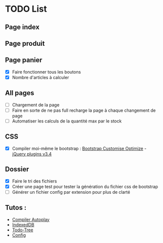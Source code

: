 # TODO List

## Page index

## Page produit

## Page panier
  - [x] Faire fonctionner tous les boutons
  - [x] Nombre d'articles à calculer 

## All pages
  - [ ] Chargement de la page
  - [ ] Faire en sorte de ne pas full recharge la page à chaque changement de page
  - [ ] Automatiser les calculs de la quantité max par le stock

## CSS
  - [x] Compiler moi-même le bootstrap : [Bootstrap Customise Optimize](https://getbootstrap.com/docs/5.0/customize/optimize/) - [jQuery plugins v3.4](https://getbootstrap.com/docs/3.4/customize/)

## Dossier
  - [x] Faire le tri des fichiers
  - [x] Créer une page test pour tester la génération du fichier css de bootstrap
  - [ ] Générer un fichier config par extension pour plus de clarté

## Tutos :
- [Compiler Autoplay](https://grafikart.fr/tutoriels/tp-php-request-1167#autoplay)
- [IndexedDB](https://www.ionos.fr/digitalguide/sites-internet/developpement-web/indexeddb/)
- [Todo-Tree](https://github.com/Gruntfuggly/todo-tree#markdown-support)
- [Config](https://code.visualstudio.com/docs/languages/markdown)